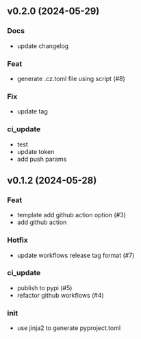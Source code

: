 ## v0.2.0 (2024-05-29)

### Docs

- update changelog

### Feat

- generate .cz.toml file using script (#8)

### Fix

- update tag

### ci_update

- test
- update token
- add push params

## v0.1.2 (2024-05-28)

### Feat

- template add github action option (#3)
- add github action

### Hotfix

- update workflows release tag format (#7)

### ci_update

- publish to pypi (#5)
- refactor github workflows (#4)

### init

- use jinja2 to generate pyproject.toml
